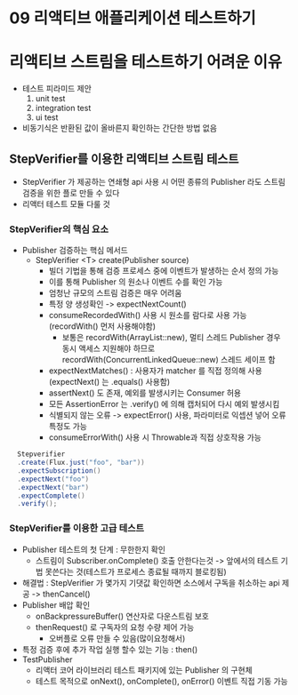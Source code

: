 # 09 리액티브 애플리케이션 테스트하기

# 리액티브 스트림을 테스트하기 어려운 이유
- 테스트 피라미드 제안
  1. unit test
  2. integration test
  3. ui test
- 비동기식은 반환된 값이 올바른지 확인하는 간단한 방법 없음

## StepVerifier를 이용한 리액티브 스트림 테스트
- StepVerifier 가 제공하는 연쇄형 api 사용 시 어떤 종류의 Publisher 라도 스트림 검증을 위한 플로 만들 수 있다
- 리액터 테스트 모듈 다룰 것

### StepVerifier의 핵심 요소
- Publisher 검증하는 핵심 메서드
  - StepVerifier \<T\> create(Publisher source)
    - 빌더 기법을 통해 검증 프로세스 중에 이벤트가 발생하는 순서 정의 가능
    - 이를 통해 Publisher 의 원소나 이벤트 수를 확인 가능
    - 엄청난 규모의 스트림 검증은 매우 어려움
    - 특정 양 생성확인 -> expectNextCount()
    - consumeRecordedWith() 사용 시 원소를 람다로 사용 가능(recordWith() 먼저 사용해야함)
      - 보통은 recordWith(ArrayList::new), 멀티 스레드 Publisher 경우 동시 액세스 지원해야 하므로 recordWith(ConcurrentLinkedQueue::new) 스레드 세이프 함
    - expectNextMatches() : 사용자가 matcher 를 직접 정의해 사용(expectNext() 는 .equals() 사용함)
    - assertNext() 도 존재, 예외를 발생시키는 Consumer 허용
    - 모든 AssertionError 는 .verify() 에 의해 캡처되어 다시 예외 발생시킴
    - 식별되지 않는 오류 -> expectError() 사용, 파라미터로 익셉션 넣어 오류 특정도 가능
    - consumeErrorWith() 사용 시 Throwable과 직접 상호작용 가능
```java
  Stepverifier
  .create(Flux.just("foo", "bar"))
  .expectSubscription()
  .expectNext("foo")
  .expectNext("bar")
  .expectComplete()
  .verify();
```
### StepVerifier를 이용한 고급 테스트
- Publisher 테스트의 첫 단계 : 무한한지 확인
  - 스트림이 Subscriber.onComplete() 호출 안한다는것 -> 앞에서의 테스트 기법 못쓴다는 것(테스트가 프로세스 종료될 때까지 블로킹됨)
- 해결법 : StepVerifier 가 몇가지 기댓값 확인하면 소스에서 구독을 취소하는 api 제공 -> thenCancel()
- Publisher 배압 확인
  - onBackpressureBuffer() 연산자로 다운스트림 보호
  - thenRequest() 로 구독자의 요청 수량 제어 가능
    - 오버플로 오류 만들 수 있음(많이요청해서)
-  특정 검증 후에 추가 작업 실행 할수 있는 기능 : then()
- TestPublisher
  - 리액터 코어 라이브러리 테스트 패키지에 있는 Publisher 의 구현체
  - 테스트 목적으로 onNext(), onComplete(), onError() 이벤트 직접 기동 가능
